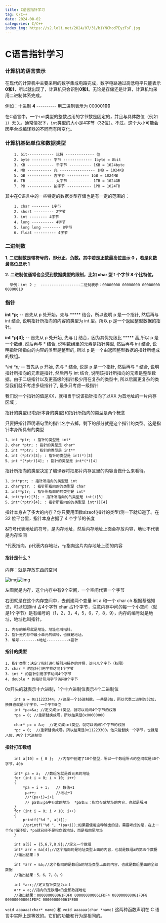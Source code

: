 ```yaml
---
title: C语言指针学习
tag: C/C++
date: 2024-08-02
categories: C/C++
index_img: https://s2.loli.net/2024/07/31/b1YNChod7EyzTsF.jpg
---
```


# C语言指针学习

### 计算机的语言表示

在现代的计算机中主要采用的数字集成电路完成，数字电路通过高低电平只能表示**0和1**，所以就出现了，计算机只会识别**0和1**。无论是存储还是计算，计算机均采用二进制体系完成。

例如：十进制 **4** ---------- 用二进制表示为 00000**100**

在C语言中，一个`int`类型的整数占用的字节数是固定的，并且与具体数值（例如`1`）无关。通常情况下，`int`类型的大小是4字节（32位）。不过，这个大小可能会因平台或编译器的不同而有所变化。

### **计算机基础单位和数据类型**

```
 	1. bit------------ 比特 ------------- 位
    2. byte --------- 字节 ------------- 1byte = 8bit
    3. KB ------------ 千字节 ---------- 1KB = 1024byte
    4. MB ----------- 兆 ---------------- 1MB = 1024KB
    5. GB ----------- 吉字节 ---------- 1GB = 1024MB
    6. TB  ----------- 太字节 ---------- 1TB = 1024GB
    7. PB ----------- 拍字节 ----------- 1PB = 1024TB
```

其中在C语言中的一些特定的数据类型存储也是有一定的范围的：

```
    1. char -------- 1字节
    2. short --------- 2字节
    3. int -------- 4字节   
    4. long ---------- 4字节
    5. long long -------- 8字节
    6. float ---------- 4字节
```

### **二进制数**

  **1. 二进制数是带符号的，即分正、负数。其中若是正数最高位显示 0 ，若是负数最高位显示 1**

  **2. 二进制位通常也会受到数据类型的限制，比如 char 型 1 个字节 8 个比特位。**

```
  举例：int 2 ;  ------------------二进制表示：00000000 00000000 00000000 00000010
```

### 指针

**int \*p;** -- 首先从 p 处开始，先与 ***** 结合，所以说明 p 是一个指针, 然后再与 int 结合, 说明指针所指向的内容的类型为 int 型。所以 p 是一个返回整型数据的指针。

 **int \*p[3];** -- 首先从 p 处开始, 先与 [] 结合，因为其优先级比 ***** 高,所以 p 是一个数组, 然后再与 * 结合, 说明数组里的元素是指针类型, 然后再与 int 结合, 说明指针所指向的内容的类型是整型的, 所以 p 是一个由返回整型数据的指针所组成的数组。

**int \**p;** -- 首先从 p 开始, 先与 * 结合, 说是 p 是一个指针, 然后再与 * 结合, 说明指针所指向的元素是指针, 然后再与 int 结合, 说明该指针所指向的元素是整型数据。由于二级指针以及更高级的指针极少用在复杂的类型中, 所以后面更复杂的类型我们就不考虑多级指针了, 最多只考虑一级指针

我们说一个指针的值是XX，就相当于说该指针指向了以XX 为首地址的一片内存区域；

指针的类型(即指针本身的类型)和指针所指向的类型是两个概念

只要把指针声明语句里的指针名字去掉，剩下的部分就是这个指针的类型。这是指针本身所具有的类型

```
1、int *ptr; : 指针的类型是 int*
2、char *ptr; : 指针的类型是 char*
3、int **ptr; : 指针的类型是 int**
4、int (*ptr)[3]; : 指针的类型是 int(*)[3]
5、int *(*ptr)[4]; : 指针的类型是 int*(*)[4]
```

指针所指向的类型决定了编译器将把那片内存区里的内容当做什么来看待。

```
1、int*ptr; : 指针所指向的类型是 int
2、char*ptr; : 指针所指向的的类型是 char
3、int**ptr; : 指针所指向的的类型是 int*
4、int(*ptr)[3]; : 指针所指向的的类型是 int()[3]
5、int*(*ptr)[4]; : 指针所指向的的类型是 int*()[4]
```

指针本身占了多大的内存？你只要用函数sizeof(指针的类型)测一下就知道了。在 32 位平台里，指针本身占据了 4 个字节的长度

&符号代表地址的符号，是内存地址，然后内存地址上面会存放内容，地址不代表是内存空间

*代表指向，p代表内存地址，`*p`指向这片内存地址上面的内容

#### 指针是什么？

内存：就是存放东西的空间

![img](https://i-blog.csdnimg.cn/blog_migrate/8eafbb6548c929bc99f94ef018128c1a.png)![img](https://i-blog.csdnimg.cn/blog_migrate/dba3cdc29d8127ee60c8ca0446bf23fe.png)

左图就是内存，这个内存中有9个空间，一个空间代表一个字节

右图就是在这个内存空间中，去创建两个变量 int a 和一个 char ch 根据基础知识，可以知道int 占4个字节 char 占1个字节，注意内存中间的每一个小空间（就是1个字节）是有编号的（1，2，3，4，5，6，7，8，9），内存的编号就是地址，地址也叫指针。

```
1. 内存的编号就是地址，地址也叫指针。
2. 指针是内存中最小单元的编号，也就是地址。
3. 编号-------->地址---------->指针
```

#### 指针的类型

```
1. 指针类型：决定了指针进行解引用操作的时候，访问几个字节（权限）
2. char * 的指针引用字节访问1个字节
3. int * 的指针引用字节访问4个字节
4. double * 的指针引用字节访问8个字节
```

0x开头的就表示十六进制，1个十六进制位表示4个二进制位

```
	int a = 0x11223344; //这是一个16进制数，一共是8位，所以代表二进制的32位，换算也就是4个字节，一个字节8位
	int *pa=&a; //定义成int类型，就可以访问4个字节的权限
	*pa = 0; //重新替换成零，所以结果是0x00000000
	
	char* pc = &a;  //定义成int类型，就可以访问1个字节的权限
	*pc = 0;  //重新替换成零，所以结果是0x11223300，他只能替换一个字节，也就是八位，两个十六进制位
```

#### 指针打印数组

```
	int a[10] = { 0 };  //内存中创建了10个整型，所以一个数组所占的空间就是40个字节，40b
 
	int* pa = a;  //数组名就是首元素的地址
	for (int i = 0; i < 10; i++)
	{
		*pa = i + 1;   // 数值+1
		 pa++;         //地址+1
		 //*(pa+i)=i+1
		 // pa表示pa中存放的地址  *pa表示：指向存放地址的内容，也就是解用
	}
	for (int i = 0; i < 10; i++)
	{
		printf("%d ", a[i]);
		//printf("%d ", *(pa+i));如果要使用这种输出的话，需要考虑的是，在上一个for循环后，*pa就已经不是指向首地址，而是指向尾地址
	}
	
	int a[5] = {5,6,7,8,9};//定义一个数组
	int* arr = &a[4];//这个指向的是地址类型上面的内容，也就是数组a的第五个数据
	//输出结果：9
	
	int *arr = &a;//这个指向的是数组a的地址类型上面的内容，也就是数组里面的全部数据
	//输出结果：5，6，7，8，9
	
	int *arr;//定义指针类型为int
	arr = a;//指向的是数组a的全部数据地址
	//输出结果：000000000061FDF0 000000000061FDF4 000000000061FDF8 000000000061FDFC 000000000061FE00
```

`void aaaaaa(char* name)` 和 `void aaaaaa(char *name)` 这两种函数声明在 C 语言中实际上是等效的。它们的功能和行为是相同的。
